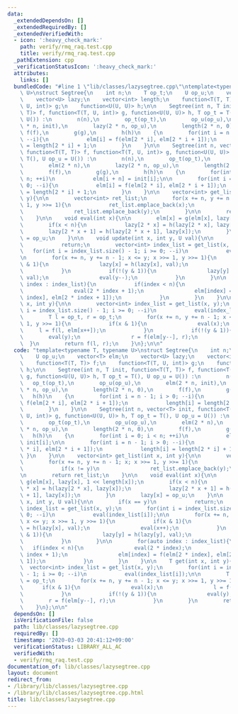 ```yaml
---
data:
  _extendedDependsOn: []
  _extendedRequiredBy: []
  _extendedVerifiedWith:
  - icon: ':heavy_check_mark:'
    path: verify/rmq_raq.test.cpp
    title: verify/rmq_raq.test.cpp
  _pathExtension: cpp
  _verificationStatusIcon: ':heavy_check_mark:'
  attributes:
    links: []
  bundledCode: "#line 1 \"lib/classes/lazysegtree.cpp\"\ntemplate<typename T, typename\
    \ U>\nstruct Segtree{\n    int n;\n    T op_t;\n    U op_u;\n    vector<T> elm;\n\
    \    vector<U> lazy;\n    vector<int> length;\n    function<T(T, T)> f;\n    function<T(T,\
    \ U, int)> g;\n    function<U(U, U)> h;\n\n    Segtree(int n, T init, function<T(T,\
    \ T)> f, function<T(T, U, int)> g, function<U(U, U)> h, T op_t = T(), U op_u =\
    \ U()) :\n        n(n),\n        op_t(op_t),\n        op_u(op_u),\n        elm(2\
    \ * n, init),\n        lazy(2 * n, op_u),\n        length(2 * n, 0),\n       \
    \ f(f),\n        g(g),\n        h(h)\n    {\n        for(int i = n - 1; i > 0;\
    \ --i){\n            elm[i] = f(elm[2 * i], elm[2 * i + 1]);\n            length[i]\
    \ = length[2 * i] + 1;\n        }\n    }\n\n    Segtree(int n, vector<T> init,\
    \ function<T(T, T)> f, function<T(T, U, int)> g, function<U(U, U)> h, T op_t =\
    \ T(), U op_u = U()) :\n        n(n),\n        op_t(op_t),\n        op_u(op_u),\n\
    \        elm(2 * n),\n        lazy(2 * n, op_u),\n        length(2 * n, 0),\n\
    \        f(f),\n        g(g),\n        h(h)\n    {\n        for(int i = 0; i <\
    \ n; ++i)\n            elm[i + n] = init[i];\n\n        for(int i = n - 1; i >\
    \ 0; --i){\n            elm[i] = f(elm[2 * i], elm[2 * i + 1]);\n            length[i]\
    \ = length[2 * i] + 1;\n        }\n    }\n\n    vector<int> get_list(int x, int\
    \ y){\n\n        vector<int> ret_list;\n        for(x += n, y += n - 1; x; x >>=\
    \ 1, y >>= 1){\n            ret_list.emplace_back(x);\n            if(x != y)\n\
    \                ret_list.emplace_back(y);\n        }\n\n        return ret_list;\n\
    \    }\n\n    void eval(int x){\n\n        elm[x] = g(elm[x], lazy[x], 1 << length[x]);\n\
    \        if(x < n){\n            lazy[2 * x] = h(lazy[2 * x], lazy[x]);\n    \
    \        lazy[2 * x + 1] = h(lazy[2 * x + 1], lazy[x]);\n        }\n        lazy[x]\
    \ = op_u;\n    }\n\n    void update(int x, int y, U val){\n\n        if(x == y)\n\
    \            return;\n        vector<int> index_list = get_list(x, y);\n     \
    \   for(int i = index_list.size() - 1; i >= 0; --i)\n            eval(index_list[i]);\n\
    \n        for(x += n, y += n - 1; x <= y; x >>= 1, y >>= 1){\n            if(x\
    \ & 1){\n                lazy[x] = h(lazy[x], val);\n                eval(x++);\n\
    \            }\n            if(!(y & 1)){\n                lazy[y] = h(lazy[y],\
    \ val);\n                eval(y--);\n            }\n        }\n\n        for(auto\
    \ index : index_list){\n            if(index < n){\n                eval(2 * index);\n\
    \                eval(2 * index + 1);\n                elm[index] = f(elm[2 *\
    \ index], elm[2 * index + 1]);\n            }\n        }\n    }\n\n    T get(int\
    \ x, int y){\n\n        vector<int> index_list = get_list(x, y);\n        for(int\
    \ i = index_list.size() - 1; i >= 0; --i)\n            eval(index_list[i]);\n\n\
    \        T l = op_t, r = op_t;\n        for(x += n, y += n - 1; x <= y; x >>=\
    \ 1, y >>= 1){\n            if(x & 1){\n                eval(x);\n           \
    \     l = f(l, elm[x++]);\n            }\n            if(!(y & 1)){\n        \
    \        eval(y);\n                r = f(elm[y--], r);\n            }\n      \
    \  }\n        return f(l, r);\n    }\n};\n\n"
  code: "template<typename T, typename U>\nstruct Segtree{\n    int n;\n    T op_t;\n\
    \    U op_u;\n    vector<T> elm;\n    vector<U> lazy;\n    vector<int> length;\n\
    \    function<T(T, T)> f;\n    function<T(T, U, int)> g;\n    function<U(U, U)>\
    \ h;\n\n    Segtree(int n, T init, function<T(T, T)> f, function<T(T, U, int)>\
    \ g, function<U(U, U)> h, T op_t = T(), U op_u = U()) :\n        n(n),\n     \
    \   op_t(op_t),\n        op_u(op_u),\n        elm(2 * n, init),\n        lazy(2\
    \ * n, op_u),\n        length(2 * n, 0),\n        f(f),\n        g(g),\n     \
    \   h(h)\n    {\n        for(int i = n - 1; i > 0; --i){\n            elm[i] =\
    \ f(elm[2 * i], elm[2 * i + 1]);\n            length[i] = length[2 * i] + 1;\n\
    \        }\n    }\n\n    Segtree(int n, vector<T> init, function<T(T, T)> f, function<T(T,\
    \ U, int)> g, function<U(U, U)> h, T op_t = T(), U op_u = U()) :\n        n(n),\n\
    \        op_t(op_t),\n        op_u(op_u),\n        elm(2 * n),\n        lazy(2\
    \ * n, op_u),\n        length(2 * n, 0),\n        f(f),\n        g(g),\n     \
    \   h(h)\n    {\n        for(int i = 0; i < n; ++i)\n            elm[i + n] =\
    \ init[i];\n\n        for(int i = n - 1; i > 0; --i){\n            elm[i] = f(elm[2\
    \ * i], elm[2 * i + 1]);\n            length[i] = length[2 * i] + 1;\n       \
    \ }\n    }\n\n    vector<int> get_list(int x, int y){\n\n        vector<int> ret_list;\n\
    \        for(x += n, y += n - 1; x; x >>= 1, y >>= 1){\n            ret_list.emplace_back(x);\n\
    \            if(x != y)\n                ret_list.emplace_back(y);\n        }\n\
    \n        return ret_list;\n    }\n\n    void eval(int x){\n\n        elm[x] =\
    \ g(elm[x], lazy[x], 1 << length[x]);\n        if(x < n){\n            lazy[2\
    \ * x] = h(lazy[2 * x], lazy[x]);\n            lazy[2 * x + 1] = h(lazy[2 * x\
    \ + 1], lazy[x]);\n        }\n        lazy[x] = op_u;\n    }\n\n    void update(int\
    \ x, int y, U val){\n\n        if(x == y)\n            return;\n        vector<int>\
    \ index_list = get_list(x, y);\n        for(int i = index_list.size() - 1; i >=\
    \ 0; --i)\n            eval(index_list[i]);\n\n        for(x += n, y += n - 1;\
    \ x <= y; x >>= 1, y >>= 1){\n            if(x & 1){\n                lazy[x]\
    \ = h(lazy[x], val);\n                eval(x++);\n            }\n            if(!(y\
    \ & 1)){\n                lazy[y] = h(lazy[y], val);\n                eval(y--);\n\
    \            }\n        }\n\n        for(auto index : index_list){\n         \
    \   if(index < n){\n                eval(2 * index);\n                eval(2 *\
    \ index + 1);\n                elm[index] = f(elm[2 * index], elm[2 * index +\
    \ 1]);\n            }\n        }\n    }\n\n    T get(int x, int y){\n\n      \
    \  vector<int> index_list = get_list(x, y);\n        for(int i = index_list.size()\
    \ - 1; i >= 0; --i)\n            eval(index_list[i]);\n\n        T l = op_t, r\
    \ = op_t;\n        for(x += n, y += n - 1; x <= y; x >>= 1, y >>= 1){\n      \
    \      if(x & 1){\n                eval(x);\n                l = f(l, elm[x++]);\n\
    \            }\n            if(!(y & 1)){\n                eval(y);\n        \
    \        r = f(elm[y--], r);\n            }\n        }\n        return f(l, r);\n\
    \    }\n};\n\n"
  dependsOn: []
  isVerificationFile: false
  path: lib/classes/lazysegtree.cpp
  requiredBy: []
  timestamp: '2020-03-03 20:41:12+09:00'
  verificationStatus: LIBRARY_ALL_AC
  verifiedWith:
  - verify/rmq_raq.test.cpp
documentation_of: lib/classes/lazysegtree.cpp
layout: document
redirect_from:
- /library/lib/classes/lazysegtree.cpp
- /library/lib/classes/lazysegtree.cpp.html
title: lib/classes/lazysegtree.cpp
---
```

